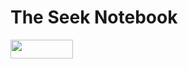 # The Seek Notebook

<img src="https://img.shields.io/badge/coverage-A-brightgreen.svg" width="100px" height="30px">
